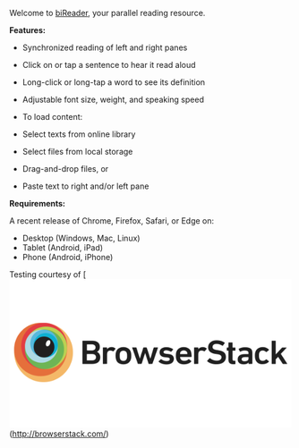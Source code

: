 Welcome to [biReader](http://bireader.com), your parallel reading resource.  
  
**Features:**

*   Synchronized reading of left and right panes
*   Click on or tap a sentence to hear it read aloud
*   Long-click or long-tap a word to see its definition
*   Adjustable font size, weight, and speaking speed
*   To load content:

*   Select texts from online library
*   Select files from local storage
*   Drag-and-drop files, or
*   Paste text to right and/or left pane

**Requirements:**  

A recent release of Chrome, Firefox, Safari, or Edge on:

*   Desktop (Windows, Mac, Linux)
*   Tablet (Android, iPad)
*   Phone (Android, iPhone)

Testing courtesy of [![BrowserStack](https://github.com/code-read/biReader/blob/master/img/browserstack-logo-600x315.png)(http://browserstack.com/)

